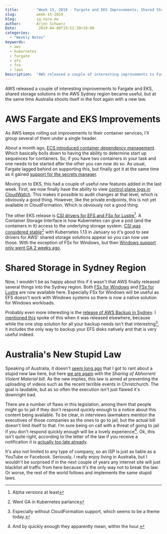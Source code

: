 ```yaml
---
title:        "Week 15, 2019 - Fargate and EKS Improvements; Shared Storage in Sydney; Australia's New Stupid Law"
slug:         week-15-2019
blog:         ig.nore.me  
author:       Arjen Schwarz  
Date:          2019-04-08T19:51:39+10:00
categories:   
  - "Weekly Notes"
keywords:
  - aws
  - kubernetes
  - fargate 
  - efs 
  - fsx 
  - laws
Description:  "AWS released a couple of interesting improvements to Fargate and EKS, shared storage solutions in the AWS Sydney region became useful, but at the same time Australia shoots itself in the foot again with a new law."
---
```


AWS released a couple of interesting improvements to Fargate and EKS, shared storage solutions in the AWS Sydney region became useful, but at the same time Australia shoots itself in the foot again with a new law.

# AWS Fargate and EKS Improvements

As AWS keeps rolling out improvements to their container services, I'll group several of them under a single header.

About a month ago, [ECS introduced container dependency management](https://aws.amazon.com/about-aws/whats-new/2019/03/amazon-ecs-introduces-enhanced-container-dependency-management/). Which basically boils down to having the ability to determine start up sequences for containers. So, if you have two containers in your task and one needs to be started after the other you can now do so. As usual, Fargate lagged behind on supporting this, but finally got it at the same time as it gained [support for the secrets manager](https://aws.amazon.com/about-aws/whats-new/2019/04/aws-fargate-pv1-3-adds-secrets-and-enhanced-container-dependency/).

Moving on to EKS, this had a couple of useful new features added in the last week. First, we now finally have the ability to view [control plane logs in CloudWatch](https://aws.amazon.com/about-aws/whats-new/2019/04/amazon-eks-now-delivers-kubernetes-control-plane-logs-to-amazon-/). This makes it possible to audit changes at that level, which is obviously a good thing. However, like the private endpoints, this is not yet available in CloudFormation. Which is obviously not a good thing. 

The other EKS release is [CSI drivers for EFS and FSx for Lustre](https://aws.amazon.com/about-aws/whats-new/2019/04/aws-introduces-csi-drivers-for-amazon-efs-and-amazon-fsx-for-lus/)[^1]. A Container Storage Interface is how Kubernetes can give a pod (and the containers in it) access to the underlying storage system. [CSI was considered stable](https://kubernetes.io/blog/2019/01/15/container-storage-interface-ga/)[^2] with Kubernetes 1.13 in January so it's good to see drivers for AWS' shared storage solutions appear so you can now use those. With the exception of FSx for Windows, but then [Windows support only went GA 2 weeks ago](/weekly-notes/week-13-2019/).

# Shared Storage in Sydney Region

Now, I wouldn't be as happy about this if it wasn't that AWS finally released several things into the Sydney region. Both [FSx for Windows](https://aws.amazon.com/about-aws/whats-new/2019/04/amazon-fsx-for-windows-file-server-is-now-available-in-sydney/) and [FSx for Lustre](https://aws.amazon.com/about-aws/whats-new/2019/04/amazon-fsx-for-lustre-is-now-available-in-sydney/) are now available here. Especially FSx for Windows will be useful as EFS doesn't work with Windows systems so there is now a native solution for Windows workloads.

Probably even more interesting is the [release of AWS Backup in Sydney](https://aws.amazon.com/about-aws/whats-new/2019/04/introducing-aws-backup/). I [mentioned this](/weekly-notes/week-4-2019/) spoke of this when it was released elsewhere, because while the one stop solution for all your backup needs isn't that interesting[^3], it includes the only way to backup your EFS disks natively and that is very useful indeed.

# Australia's New Stupid Law

Speaking of Australia, it doesn't [seem long ago](/weekly-notes/week-50-2018/) that I got to rant about a stupid new law here, but here [we are again](https://www.theguardian.com/media/2019/apr/04/australia-passes-social-media-law-penalising-platforms-for-violent-content) with the *Sharing of Abhorrent Violent Material bill*. As the new implies, this law is aimed at preventing the uploading of videos such as the recent terrible events in Christchurch. The goal is laudable, but as so often the execution isn't just flawed it's downright bad.

There are a number of flaws in this legislation, among them that people might go to jail if they don't respond quickly enough to a notice about this content being available. To be clear, in interviews lawmakers mention the executives of those companies as the ones to go to jail, but the actual bill doesn't limit itself to that. I'm sure being on call with a threat of going to jail if you don't respond quickly enough will be a lovely experience[^4]. Ok, this isn't quite right, according to the letter of the law if you receive a notification it is [actually too late already](https://theconversation.com/new-livestreaming-legislation-fails-to-take-into-account-how-the-internet-actually-works-114911).

It's also not limited to any type of company, so an ISP is just as liable as a YouTube or Facebook. Seriously, I really enjoy living in Australia, but I wouldn't be surprised if in the next couple of years any internet site will just blacklist all traffic from here because it's the only way not to break the law. Or worse, the rest of the world follows and implements the same stupid laws. 

[^1]:	Alpha versions at least

[^2]:	Went GA in Kubernetes parlance

[^3]:	Especially without CloudFormation support, which seems to be a theme today.

[^4]:	And by quickly enough they apparently mean, within the hour.